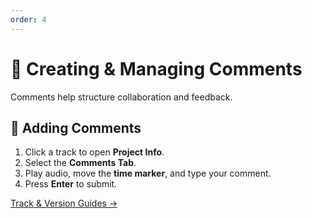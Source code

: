 ```yaml
---
order: 4
---
```

# 💬 Creating & Managing Comments

Comments help structure collaboration and feedback.

## 📝 Adding Comments
1. Click a track to open **Project Info**.
2. Select the **Comments Tab**.
3. Play audio, move the **time marker**, and type your comment.
4. Press **Enter** to submit.

[Track & Version Guides →](guides.md)
